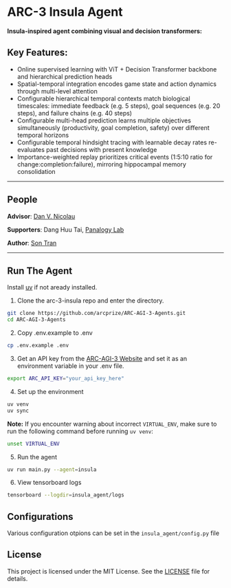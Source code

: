 # ARC-3 Insula Agent

**Insula-inspired agent combining visual and decision transformers:**

## Key Features:


  - Online supervised learning with ViT + Decision Transformer backbone and hierarchical prediction heads
  - Spatial-temporal integration encodes game state and action dynamics through multi-level attention
  - Configurable hierarchical temporal contexts match biological timescales: immediate feedback (e.g. 5 steps), goal sequences (e.g. 20 steps), and failure chains (e.g. 40 steps)
  - Configurable multi-head prediction learns multiple objectives simultaneously (productivity, goal completion, safety) over different temporal horizons
  - Configurable temporal hindsight tracing with learnable decay rates re-evaluates past decisions with present knowledge
  - Importance-weighted replay prioritizes critical events (1:5:10 ratio for
  change:completion:failure), mirroring hippocampal memory consolidation

---

## People

**Advisor**: [Dan V. Nicolau]()

**Supporters**: Dang Huu Tai, [Panalogy Lab]()

**Author**: [Son Tran]()



---

## Run The Agent

Install [uv](https://docs.astral.sh/uv/getting-started/installation/) if not aready installed.

1. Clone the arc-3-insula repo and enter the directory.

```bash
git clone https://github.com/arcprize/ARC-AGI-3-Agents.git
cd ARC-AGI-3-Agents
```

2. Copy .env.example to .env

```bash
cp .env.example .env
```

3. Get an API key from the [ARC-AGI-3 Website](https://three.arcprize.org/) and set it as an environment variable in your .env file.

```bash
export ARC_API_KEY="your_api_key_here"
```

4. Set up the environment

```bash
uv venv
uv sync
```
**Note:** If you encounter warning about incorrect `VIRTUAL_ENV`, make sure to run the following command before running `uv venv`:

```bash
unset VIRTUAL_ENV
```
5. Run the agent

```bash
uv run main.py --agent=insula
```

6. View tensorboard logs

```bash
tensorboard --logdir=insula_agent/logs
```
## Configurations

Various configuration otpions can be set in the `insula_agent/config.py` file

## License

This project is licensed under the MIT License. See the [LICENSE](LICENSE) file for details.
